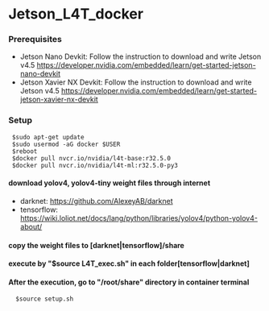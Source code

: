 # Jetson_L4T_docker

  ### Prerequisites
  - Jetson Nano Devkit:
  Follow the instruction to download and write Jetson v4.5 
  https://developer.nvidia.com/embedded/learn/get-started-jetson-nano-devkit
  - Jetson Xavier NX Devkit:
  Follow the instruction to download and write Jetson v4.5 
  https://developer.nvidia.com/embedded/learn/get-started-jetson-xavier-nx-devkit
  
  ### Setup
     $sudo apt-get update
     $sudo usermod -aG docker $USER
     $reboot
     $docker pull nvcr.io/nvidia/l4t-base:r32.5.0
     $docker pull nvcr.io/nvidia/l4t-ml:r32.5.0-py3
  
  #### download yolov4, yolov4-tiny weight files through internet
   - darknet: https://github.com/AlexeyAB/darknet
   - tensorflow: https://wiki.loliot.net/docs/lang/python/libraries/yolov4/python-yolov4-about/
  #### copy the weight files to [darknet|tensorflow]/share
  #### execute by "$source L4T_exec.sh" in each folder[tensorflow|darknet]
  #### After the execution, go to "/root/share" directory in container terminal
      $source setup.sh
  
